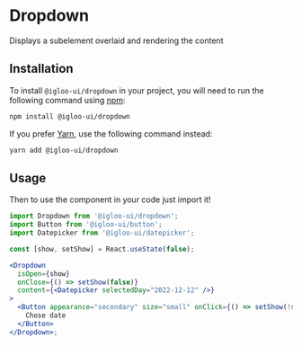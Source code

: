 # Dropdown

Displays a subelement overlaid and rendering the content

<ReferenceLinks />

## Installation

To install `@igloo-ui/dropdown` in your project, you will need to run the following command using [npm](https://www.npmjs.com/):

```bash
npm install @igloo-ui/dropdown
```

If you prefer [Yarn](https://classic.yarnpkg.com/en/), use the following command instead:

```bash
yarn add @igloo-ui/dropdown
```

## Usage

Then to use the component in your code just import it!

```jsx
import Dropdown from '@igloo-ui/dropdown';
import Button from '@igloo-ui/button';
import Datepicker from '@igloo-ui/datepicker';

const [show, setShow] = React.useState(false);

<Dropdown
  isOpen={show}
  onClose={() => setShow(false)}
  content={<Datepicker selectedDay="2022-12-12" />}
>
  <Button appearance="secondary" size="small" onClick={() => setShow(!show)}>
    Chose date
  </Button>
</Dropdown>;
```
